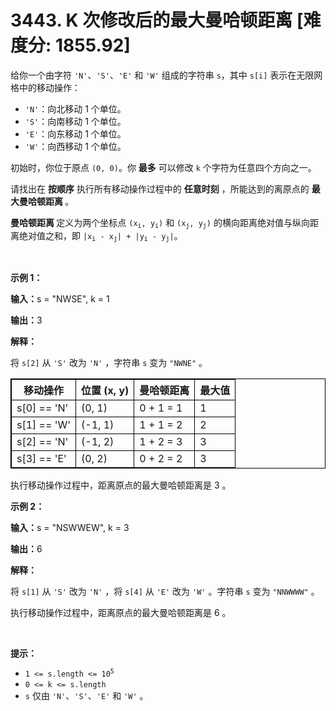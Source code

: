 # 3443. K 次修改后的最大曼哈顿距离 [难度分: 1855.92]

<p>给你一个由字符 <code>'N'</code>、<code>'S'</code>、<code>'E'</code> 和 <code>'W'</code> 组成的字符串 <code>s</code>，其中 <code>s[i]</code> 表示在无限网格中的移动操作：</p>

<ul>
	<li><code>'N'</code>：向北移动 1 个单位。</li>
	<li><code>'S'</code>：向南移动 1 个单位。</li>
	<li><code>'E'</code>：向东移动 1 个单位。</li>
	<li><code>'W'</code>：向西移动 1 个单位。</li>
</ul>

<p>初始时，你位于原点 <code>(0, 0)</code>。你 <strong>最多</strong> 可以修改 <code>k</code> 个字符为任意四个方向之一。</p>

<p>请找出在 <strong>按顺序</strong> 执行所有移动操作过程中的 <strong>任意时刻</strong> ，所能达到的离原点的&nbsp;<strong>最大曼哈顿距离&nbsp;</strong>。</p>

<p><strong>曼哈顿距离&nbsp;</strong>定义为两个坐标点 <code>(x<sub>i</sub>, y<sub>i</sub>)</code> 和 <code>(x<sub>j</sub>, y<sub>j</sub>)</code> 的横向距离绝对值与纵向距离绝对值之和，即 <code>|x<sub>i</sub> - x<sub>j</sub>| + |y<sub>i</sub> - y<sub>j</sub>|</code>。</p>

<p>&nbsp;</p>

<p><b>示例 1：</b></p>

<div class="example-block">
<p><span class="example-io"><b>输入：</b>s = "NWSE", k = 1</span></p>

<p><span class="example-io"><b>输出：</b>3</span></p>

<p><b>解释：</b></p>

<p>将&nbsp;<code>s[2]</code>&nbsp;从&nbsp;<code>'S'</code>&nbsp;改为&nbsp;<code>'N'</code> ，字符串&nbsp;<code>s</code>&nbsp;变为&nbsp;<code>"NWNE"</code> 。</p>

<table style="border: 1px solid black;">
	<thead>
		<tr>
			<th style="border: 1px solid black;">移动操作</th>
			<th style="border: 1px solid black;">位置 (x, y)</th>
			<th style="border: 1px solid black;">曼哈顿距离</th>
			<th style="border: 1px solid black;">最大值</th>
		</tr>
	</thead>
	<tbody>
		<tr>
			<td style="border: 1px solid black;">s[0] == 'N'</td>
			<td style="border: 1px solid black;">(0, 1)</td>
			<td style="border: 1px solid black;">0 + 1 = 1</td>
			<td style="border: 1px solid black;">1</td>
		</tr>
		<tr>
			<td style="border: 1px solid black;">s[1] == 'W'</td>
			<td style="border: 1px solid black;">(-1, 1)</td>
			<td style="border: 1px solid black;">1 + 1 = 2</td>
			<td style="border: 1px solid black;">2</td>
		</tr>
		<tr>
			<td style="border: 1px solid black;">s[2] == 'N'</td>
			<td style="border: 1px solid black;">(-1, 2)</td>
			<td style="border: 1px solid black;">1 + 2 = 3</td>
			<td style="border: 1px solid black;">3</td>
		</tr>
		<tr>
			<td style="border: 1px solid black;">s[3] == 'E'</td>
			<td style="border: 1px solid black;">(0, 2)</td>
			<td style="border: 1px solid black;">0 + 2 = 2</td>
			<td style="border: 1px solid black;">3</td>
		</tr>
	</tbody>
</table>

<p>执行移动操作过程中，距离原点的最大曼哈顿距离是 3 。</p>
</div>

<p><b>示例 2：</b></p>

<div class="example-block">
<p><span class="example-io"><b>输入：</b>s = "NSWWEW", k = 3</span></p>

<p><span class="example-io"><b>输出：</b>6</span></p>

<p><b>解释：</b></p>

<p>将&nbsp;<code>s[1]</code>&nbsp;从&nbsp;<code>'S'</code>&nbsp;改为&nbsp;<code>'N'</code> ，将&nbsp;<code>s[4]</code>&nbsp;从&nbsp;<code>'E'</code>&nbsp;改为&nbsp;<code>'W'</code> 。字符串&nbsp;<code>s</code>&nbsp;变为&nbsp;<code>"NNWWWW"</code>&nbsp;。</p>

<p>执行移动操作过程中，距离原点的最大曼哈顿距离是 6&nbsp;。</p>
</div>

<p>&nbsp;</p>

<p><b>提示：</b></p>

<ul>
	<li><code>1 &lt;= s.length &lt;= 10<sup>5</sup></code></li>
	<li><code>0 &lt;= k &lt;= s.length</code></li>
	<li><code>s</code>&nbsp;仅由&nbsp;<code>'N'</code>、<code>'S'</code>、<code>'E'</code>&nbsp;和&nbsp;<code>'W'</code> 。</li>
</ul>
